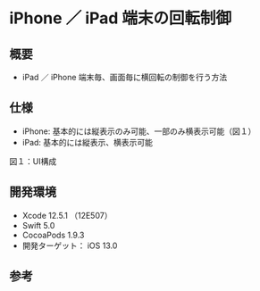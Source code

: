 # iPhone ／ iPad 端末の回転制御

## 概要
- iPad ／ iPhone 端末毎、画面毎に横回転の制御を行う方法

## 仕様
- iPhone: 基本的には縦表示のみ可能、一部のみ横表示可能（図１）
- iPad: 基本的には縦表示、横表示可能
  
図１：UI構成

## 開発環境
- Xcode 12.5.1 （12E507）
- Swift 5.0
- CocoaPods 1.9.3
- 開発ターゲット： iOS 13.0

## 参考

